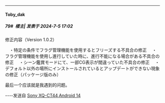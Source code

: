 ﻿
*****

####  Toby_dak  
##### 79#         楼主| 发表于 2024-7-5 17:02

修正内容（Version 1.0.2）

　・特定の条件でフラグ管理機能を使用するとフリーズする不具合の修正
　・フラグ管理機能を使用し進行していた時に、進行不能になる場合がある不具合の修正
　・シーン鑑賞モードにて、一部CG表示が間違っていた不具合の修正
　・デフォルト以外の場所にインストールされているとアップデートができない現象の修正（パッケージ版のみ）

最后一个应该就是我遇到的问题。

----发送自 [Sony XQ-CT44,Android 14](http://stage1.5j4m.com/?1.37)

